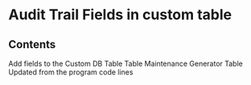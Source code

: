 # Audit Trail Fields in custom table

## Contents<br/>
Add fields to the Custom DB Table
Table Maintenance Generator
Table Updated from the program code lines
<br/>

